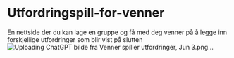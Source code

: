 # Utfordringspill-for-venner
En nettside der du kan lage en gruppe og få med deg venner på å legge inn forskjellige utfordringer som blir vist på slutten
![Uploading ChatGPT bilde fra Venner spiller utfordringer, Jun 3.png…]()
